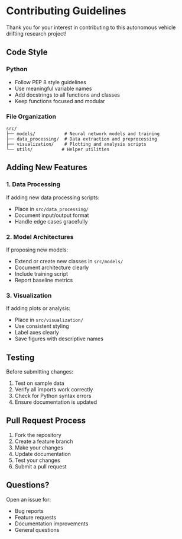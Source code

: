 # Contributing Guidelines

Thank you for your interest in contributing to this autonomous vehicle drifting research project!

## Code Style

### Python
- Follow PEP 8 style guidelines
- Use meaningful variable names
- Add docstrings to all functions and classes
- Keep functions focused and modular

### File Organization
```
src/
├── models/           # Neural network models and training
├── data_processing/  # Data extraction and preprocessing
├── visualization/    # Plotting and analysis scripts
└── utils/           # Helper utilities
```

## Adding New Features

### 1. Data Processing
If adding new data processing scripts:
- Place in `src/data_processing/`
- Document input/output format
- Handle edge cases gracefully

### 2. Model Architectures
If proposing new models:
- Extend or create new classes in `src/models/`
- Document architecture clearly
- Include training script
- Report baseline metrics

### 3. Visualization
If adding plots or analysis:
- Place in `src/visualization/`
- Use consistent styling
- Label axes clearly
- Save figures with descriptive names

## Testing

Before submitting changes:
1. Test on sample data
2. Verify all imports work correctly
3. Check for Python syntax errors
4. Ensure documentation is updated

## Pull Request Process

1. Fork the repository
2. Create a feature branch
3. Make your changes
4. Update documentation
5. Test your changes
6. Submit a pull request

## Questions?

Open an issue for:
- Bug reports
- Feature requests
- Documentation improvements
- General questions
